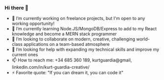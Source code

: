 ### Hi there 👋

- 🔭 I’m currently working on freelance projects, but I'm open to any working opportunity!
- 🌱 I’m currently learning Node.JS/MongoDB/Express to add to my React knowledge and become a MERN stack programmer
- 👯 I’m looking to collaborate on modern, creative, challenging world-class applications on a team-based atmosphere
- 🤔 I’m looking for help with expanding my technical skills and improve my current ones
- 📫 How to reach me: +34 685 360 189, kurtguardia@gmail, linkedin.com/in/kurt-guardia-creative/
- ⚡ Favorite quote: "If you can dream it, you can code it"
<!--- 
**KurtGuardia/KurtGuardia** is a ✨ _special_ ✨ repository because its `README.md` (this file) appears on your GitHub profile.-->
